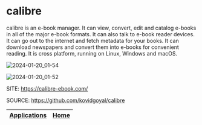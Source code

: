 # calibre

calibre is an e-book manager. It can view, convert, edit and catalog e-books in all of the major e-book formats. It can also talk to e-book reader devices. It can go out to the internet and fetch metadata for your books. It can download newspapers and convert them into e-books for convenient reading. It is cross platform, running on Linux, Windows and macOS.

 
![2024-01-20_01-54](https://github.com/nazdridoy/Portable-Linux-Apps.github.io/assets/45564804/cf633ad3-3a81-4e58-a215-80b66c1610d6)


![2024-01-20_01-52](https://github.com/nazdridoy/Portable-Linux-Apps.github.io/assets/45564804/6322ee73-9ba0-4204-92cd-8ce739180e6e)

 
SITE: https://calibre-ebook.com/

SOURCE: https://github.com/kovidgoyal/calibre

| [Applications](https://portable-linux-apps.github.io/apps.html) | [Home](https://portable-linux-apps.github.io)
| --- | --- |
